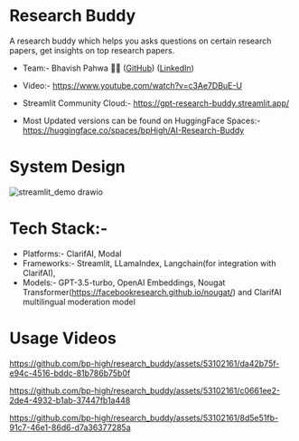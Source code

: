 # Research Buddy
A research buddy which helps you asks questions on certain research papers, get insights on top research papers.

* Team:- Bhavish Pahwa :surfing_man: ([GitHub](https://github.com/bp-high)) ([LinkedIn](https://www.linkedin.com/in/bhavishpahwa/))

* Video:- https://www.youtube.com/watch?v=c3Ae7DBuE-U
  
* Streamlit Community Cloud:- https://gpt-research-buddy.streamlit.app/

* Most Updated versions can be found on HuggingFace Spaces:- https://huggingface.co/spaces/bpHigh/AI-Research-Buddy

# System Design

![streamlit_demo drawio](https://github.com/bp-high/research_buddy/assets/53102161/3af2da17-6202-4f33-bf7f-bfd3bbfed580)

# Tech Stack:- 
  - Platforms:- ClarifAI, Modal 
  - Frameworks:-  Streamlit, LLamaIndex, Langchain(for integration with ClarifAI), 
  - Models:- GPT-3.5-turbo, OpenAI Embeddings, Nougat Transformer(https://facebookresearch.github.io/nougat/) and  ClarifAI multilingual moderation model

# Usage Videos



https://github.com/bp-high/research_buddy/assets/53102161/da42b75f-e94c-4516-bddc-81b786b75b0f




https://github.com/bp-high/research_buddy/assets/53102161/c0661ee2-2de4-4932-b1ab-37447fb1a448



https://github.com/bp-high/research_buddy/assets/53102161/8d5e51fb-91c7-46e1-86d6-d7a36377285a

